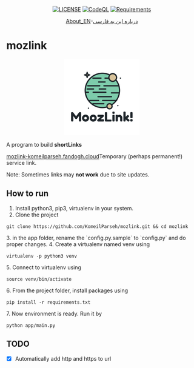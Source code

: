 <div align=center>

[![LICENSE](https://img.shields.io/badge/LICENSE-GPL--3.0-green)](https://github.com/komeilparseh/mozlink/blob/main/LICENSE) 
[![CodeQL](https://github.com/komeilparseh/mozlink/workflows/CodeQL/badge.svg)](https://github.com/komeilparseh/mozlink/actions?query=workflow%3ACodeQL)
[![Requirements](https://img.shields.io/badge/Requirements-See%20Here-orange)](https://github.com/komeilparseh/mozlink/blob/main/requirements.txt)

[About_EN](https://komeilparseh.github.io/blog/mozlink/)-[درباره این به فارسی](https://vrgl.ir/yEtRu)

</div>

# mozlink

<div align=center>

![logo](app/static/logo.png)

</div>

A program to build **shortLinks**

[mozlink-komeilparseh.fandogh.cloud](https://mozlink-komeilparseh.fandogh.cloud/)Temporary (perhaps permanent!) service link.

Note: Sometimes links may **not work** due to site updates.

## How to run

1. Install python3, pip3, virtualenv in your system.
2. Clone the project <div class="termy">

```console
git clone https://github.com/KomeilParseh/mozlink.git && cd mozlink
```

</div>
3. in the app folder, rename the `config.py.sample` to `config.py` and do proper changes.
4. Create a virtualenv named venv using 
<div class="termy">

```console
virtualenv -p python3 venv
```

</div>
5. Connect to virtualenv using <div class="termy">

```console
source venv/bin/activate
```

</div>
6. From the project folder, install packages using <div class="termy">

```console
pip install -r requirements.txt
```

</div>
7. Now environment is ready. Run it by <div class="termy">

```console
python app/main.py
```

</div>

## TODO

- [x] Automatically add http and https to url

